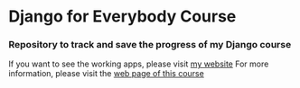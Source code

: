# Django for Everybody Course
### Repository to track and save the progress of my Django course

If you want to see the working apps, please visit [my website](http://hernanrodrguez.pythonanywhere.com/)
For more information, please visit the [web page of this course](https://www.dj4e.com/)